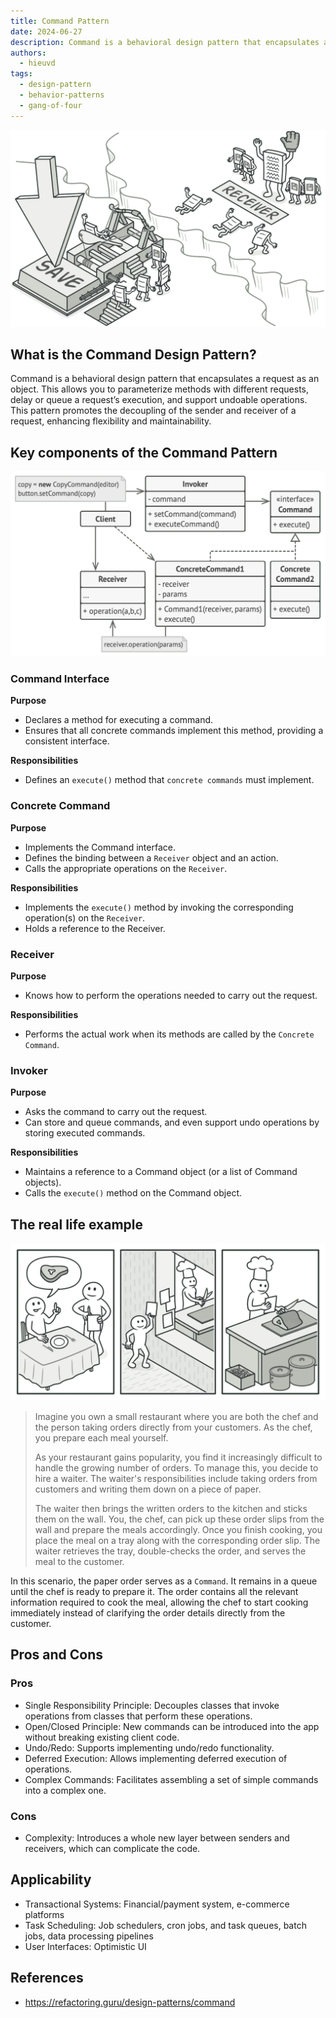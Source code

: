 ```yaml
---
title: Command Pattern
date: 2024-06-27
description: Command is a behavioral design pattern that encapsulates a request as an object. This allows you to parameterize methods with different requests, delay or queue a request’s execution, and support undoable operations. This pattern promotes the decoupling of the sender and receiver of a request, enhancing flexibility and maintainability.
authors:
  - hieuvd
tags:
  - design-pattern
  - behavior-patterns
  - gang-of-four
---
```


![Command Pattern](assets/command-pattern_command-en-2x.webp)

## What is the Command Design Pattern?

Command is a behavioral design pattern that encapsulates a request as an object. This allows you to parameterize methods with different requests, delay or queue a request’s execution, and support undoable operations. This pattern promotes the decoupling of the sender and receiver of a request, enhancing flexibility and maintainability.

## Key components of the Command Pattern

![Structure of the Command design pattern](assets/command-pattern_structure-2x.webp)

### Command Interface
**Purpose**

- Declares a method for executing a command.
- Ensures that all concrete commands implement this method, providing a consistent interface.

**Responsibilities**

- Defines an `execute()` method that `concrete commands` must implement.

### Concrete Command
**Purpose**

- Implements the Command interface.
- Defines the binding between a `Receiver` object and an action.
- Calls the appropriate operations on the `Receiver`.

**Responsibilities**

- Implements the `execute()` method by invoking the corresponding operation(s) on the `Receiver`.
- Holds a reference to the Receiver.

### Receiver
**Purpose**

- Knows how to perform the operations needed to carry out the request.

**Responsibilities**

- Performs the actual work when its methods are called by the `Concrete Command`.

### Invoker
**Purpose**

- Asks the command to carry out the request.
- Can store and queue commands, and even support undo operations by storing executed commands.

**Responsibilities**

- Maintains a reference to a Command object (or a list of Command objects).
- Calls the `execute()` method on the Command object.

## The real life example

![Restaurent](assets/command-pattern_command-comic-1-2x.webp)

> Imagine you own a small restaurant where you are both the chef and the person  taking orders directly from your customers. As the chef, you prepare each meal  yourself.
>
> As your restaurant gains popularity, you find it increasingly difficult to handle the growing number of orders. To manage this, you decide to hire a waiter. The waiter's responsibilities include taking orders from customers and writing them down on a piece of paper.
>
> The waiter then brings the written orders to the kitchen and sticks them on the wall. You, the chef, can pick up these order slips from the wall and prepare the meals accordingly. Once you finish cooking, you place the meal on a tray along with the corresponding order slip.
The waiter retrieves the tray, double-checks the order, and serves the meal to the customer. 

In this scenario, the paper order serves as a `Command`. It remains in a queue until the chef is ready to prepare it. The order contains all the relevant information required to cook the meal, allowing the chef to start cooking immediately instead of clarifying the order details directly from the customer.

## Pros and Cons

### Pros

- Single Responsibility Principle: Decouples classes that invoke operations from classes that perform these operations.
- Open/Closed Principle: New commands can be introduced into the app without breaking existing client code.
- Undo/Redo: Supports implementing undo/redo functionality.
- Deferred Execution: Allows implementing deferred execution of operations.
- Complex Commands: Facilitates assembling a set of simple commands into a complex one.

### Cons

- Complexity: Introduces a whole new layer between senders and receivers, which can complicate the code.

## Applicability

- Transactional Systems: Financial/payment system, e-commerce platforms
- Task Scheduling: Job schedulers, cron jobs, and task queues, batch jobs, data processing pipelines
- User Interfaces: Optimistic UI

## References
- https://refactoring.guru/design-patterns/command

